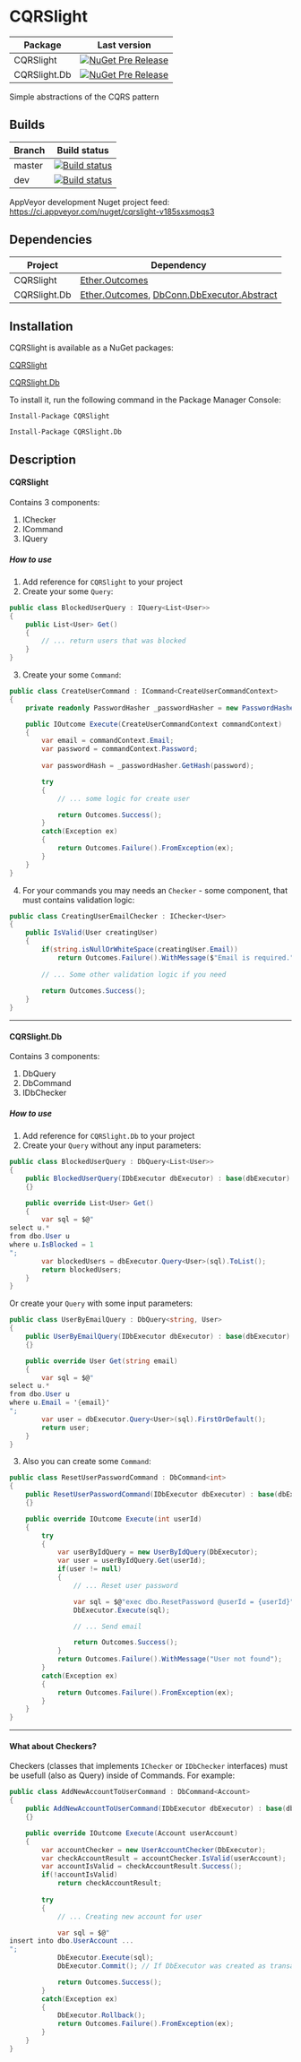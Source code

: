 # CQRSlight

Package|Last version
-|-
CQRSlight|[![NuGet Pre Release](https://img.shields.io/nuget/vpre/CQRSlight.svg)](https://www.nuget.org/packages/CQRSlight/)
CQRSlight.Db|[![NuGet Pre Release](https://img.shields.io/nuget/vpre/CQRSlight.Db.svg)](https://www.nuget.org/packages/CQRSlight.Db/)

Simple abstractions of the CQRS pattern

## Builds

Branch|Build status
-|-
master|[![Build status](https://ci.appveyor.com/api/projects/status/id3t150f2xqr3se6/branch/master?svg=true)](https://ci.appveyor.com/project/Valeriy1991/cqrslight-gvplu/branch/master)
dev|[![Build status](https://ci.appveyor.com/api/projects/status/mue5kwt3l2a9hngk/branch/dev?svg=true)](https://ci.appveyor.com/project/Valeriy1991/cqrslight/branch/dev)


AppVeyor development Nuget project feed: 
https://ci.appveyor.com/nuget/cqrslight-v185sxsmoqs3

## Dependencies

Project|Dependency
-|-
CQRSlight|[Ether.Outcomes](https://github.com/kinetiq/Ether.Outcomes)
CQRSlight.Db|[Ether.Outcomes](https://github.com/kinetiq/Ether.Outcomes), [DbConn.DbExecutor.Abstract](https://github.com/Valeriy1991/DbExecutor)

## Installation

CQRSlight is available as a NuGet packages:

[CQRSlight](https://www.nuget.org/packages/CQRSlight/)

[CQRSlight.Db](https://www.nuget.org/packages/CQRSlight.Db/)

To install it, run the following command in the Package Manager Console:
```
Install-Package CQRSlight
```
```
Install-Package CQRSlight.Db
```

## Description

#### CQRSlight

Contains 3 components:
1. IChecker
2. ICommand
3. IQuery

##### How to use

1. Add reference for `CQRSlight` to your project
2. Create your some `Query`:
```csharp
public class BlockedUserQuery : IQuery<List<User>>
{
    public List<User> Get()
    {
        // ... return users that was blocked
    }
}
```
3. Create your some `Command`:
```csharp
public class CreateUserCommand : ICommand<CreateUserCommandContext>
{
    private readonly PasswordHasher _passwordHasher = new PasswordHasher();

    public IOutcome Execute(CreateUserCommandContext commandContext)
    {
        var email = commandContext.Email;
        var password = commandContext.Password;
        
        var passwordHash = _passwordHasher.GetHash(password);

        try
        {
            // ... some logic for create user

            return Outcomes.Success();
        }        
        catch(Exception ex)
        {
            return Outcomes.Failure().FromException(ex);
        }        
    }
}
```
4. For your commands you may needs an `Checker` - some component, that must contains validation logic:
```csharp
public class CreatingUserEmailChecker : IChecker<User>
{
    public IsValid(User creatingUser)
    {
        if(string.isNullOrWhiteSpace(creatingUser.Email))
            return Outcomes.Failure().WithMessage($"Email is required.")
        
        // ... Some other validation logic if you need
        
        return Outcomes.Success();
    }
}
```

---

#### CQRSlight.Db

Contains 3 components:
1. DbQuery
2. DbCommand
3. IDbChecker

##### How to use
1. Add reference for `CQRSlight.Db` to your project
2. Create your `Query` without any input parameters:
```csharp
public class BlockedUserQuery : DbQuery<List<User>>
{
    public BlockedUserQuery(IDbExecutor dbExecutor) : base(dbExecutor)
    {}

    public override List<User> Get()
    {
        var sql = $@"
select u.*
from dbo.User u
where u.IsBlocked = 1
";
        var blockedUsers = dbExecutor.Query<User>(sql).ToList();
        return blockedUsers;
    }
}
```
Or create your `Query` with some input parameters:
```csharp
public class UserByEmailQuery : DbQuery<string, User>
{
    public UserByEmailQuery(IDbExecutor dbExecutor) : base(dbExecutor)
    {}

    public override User Get(string email)
    {
        var sql = $@"
select u.*
from dbo.User u
where u.Email = '{email}'
";
        var user = dbExecutor.Query<User>(sql).FirstOrDefault();
        return user;
    }
}
```
3. Also you can create some `Command`:
```csharp
public class ResetUserPasswordCommand : DbCommand<int>
{
    public ResetUserPasswordCommand(IDbExecutor dbExecutor) : base(dbExecutor)
    {}

    public override IOutcome Execute(int userId)
    {        
        try
        {
            var userByIdQuery = new UserByIdQuery(DbExecutor);
            var user = userByIdQuery.Get(userId);
            if(user != null)
            {
                // ... Reset user password

                var sql = $@"exec dbo.ResetPassword @userId = {userId}";
                DbExecutor.Execute(sql);

                // ... Send email

                return Outcomes.Success();
            }
            return Outcomes.Failure().WithMessage("User not found");
        }
        catch(Exception ex)
        {
            return Outcomes.Failure().FromException(ex);
        }
    }
} 
```

---

#### What about Checkers?

Checkers (classes that implements `IChecker` or `IDbChecker` interfaces) 
must be usefull (also as Query) inside of Commands. For example:
```csharp
public class AddNewAccountToUserCommand : DbCommand<Account>
{
    public AddNewAccountToUserCommand(IDbExecutor dbExecutor) : base(dbExecutor)
    {}

    public override IOutcome Execute(Account userAccount)
    {
        var accountChecker = new UserAccountChecker(DbExecutor);
        var checkAccountResult = accountChecker.IsValid(userAccount);
        var accountIsValid = checkAccountResult.Success();
        if(!accountIsValid)
            return checkAccountResult;
        
        try
        {
            // ... Creating new account for user

            var sql = $@"
insert into dbo.UserAccount ...
";
            DbExecutor.Execute(sql);
            DbExecutor.Commit(); // If DbExecutor was created as transactional

            return Outcomes.Success();
        }
        catch(Exception ex)
        {
            DbExecutor.Rollback();
            return Outcomes.Failure().FromException(ex);
        }
    }
}
```